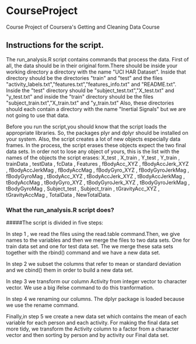# CourseProject
Course Project of Coursera's Getting and Cleaning Data Course

## Instructions for the script.

  The run_analysis.R script contains commands that process the data.
First of all, the data should be in their original form.There should be 
inside your working directory a directory with the name "UCI HAR Dataset".
Inside that directory should be the directories "train" and "test" and the files 
"activity_labels.txt","features.txt","features_info.txt" and "README.txt".
Inside the "test" directory should be "subject_test.txt","X_test.txt" and "y_test.txt"
and inside the "train" directory should be the files "subject_train.txt","X_train.txt" 
and "y_train.txt" Also, these directories should each contain a directory with the name "Inertial Signals"
 but we are not going to use that data.
 
   Before you run the script,you should know that the script loads the appropriate libraries. So, the packages plyr 
   and dplyr should be installed on your system. Also, the script creates a lot of new objects especially data 
   frames. In the process, the script erases these objects expect the two final data sets. In order not to lose any
   object of yours, this is the list with the names of the objects the script erases:
   X_test , X_train , Y_test , Y_train , trainData , testData , fcData , Features , fBodyAcc_XYZ , fBodyAccJerk_XYZ ,
   fBodyAccJerkMag , fBodyAccMag , fBodyGyro_XYZ , fBodyGyroJerkMag , fBodyGyroMag , tBodyAcc_XYZ , tBodyAccJerk_XYZ ,
   tBodyAccJerkMag , tBodyAccMag , tBodyGyro_XYZ , tBodyGyroJerk_XYZ , tBodyGyroJerkMag , tBodyGyroMag , Subject_test ,
   Subject_train , tGravityAcc_XYZ , tGravityAccMag , TotalData , NewTotalData.
   
### What the run_analysis.R script does?

#####The script is divided in five steps:

In step 1 , we read the files using the read.table command.Then, we give names to the variables
and then we merge the files to two data sets. One for train data set and one for test data set.
The we merge these sata sets together with the rbind() command and we have a new data set.

In step 2 we subset the columns that refer to mean or standard deviation and we cbind() them in order 
to build a new data set.

In step 3 we transform our column Activity from integer vector to character vector. We use a big ifelse command
to do this tranformation.

In step 4 we renaming our columns. The dplyr package is loaded because we use the rename command.

Finally,in step 5 we create a new data set which contains the mean of each variable for each person and each activity.
For making the final data set more tidy, we transform the Activity column to a factor from a character vector and then
sorting by person and by activity our Final data set.
